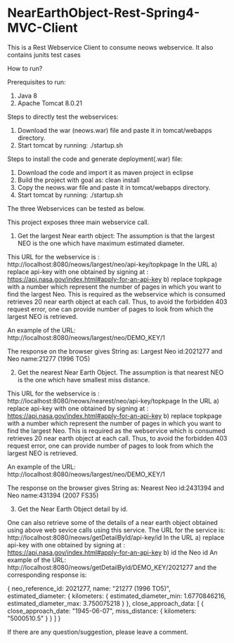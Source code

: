 # NearEarthObject-Rest-Spring4-MVC-Client
This is a Rest Webservice Client to consume neows webservice. It also contains junits test cases

How to run?

Prerequisites to run:
1. Java 8
2. Apache Tomcat 8.0.21

Steps to directly test the webservices:
1. Download the war (neows.war) file and paste it in tomcat/webapps directory.
2. Start tomcat by running: ./startup.sh

Steps to install the code  and generate deployment(.war) file:
1. Download the code and import it as maven project in eclipse
2. Build the project with goal as: clean install
3. Copy the neows.war file and paste it in tomcat/webapps directory.
4. Start tomcat by running: ./startup.sh

The three Webservices can be tested as below.

This project exposes three main webservice call. 
1. Get the largest Near earth object: The assumption is that the largest NEO is the one which have maximum estimated diameter.
 
 This URL for the webservice is : http://localhost:8080/neows/largest/neo/api-key/topkpage
 In the URL
 a) replace api-key with one obtained by signing at : https://api.nasa.gov/index.html#apply-for-an-api-key
 b) replace topkpage with a number which represent the number of pages in which you want to find the largest Neo. This is required as the webservice which is consumed retrieves 20 near earth object at each call. Thus, to avoid the forbidden 403 request error, one can provide number of pages to look from which the largest NEO is retrieved.
 
 An example of the URL: http://localhost:8080/neows/largest/neo/DEMO_KEY/1
 
 The response on the browser gives String as: Largest Neo id:2021277 and Neo name:21277 (1996 TO5)
 
 2. Get the nearest Near Earth Object. The assumption is that nearest NEO is the one which have smallest miss distance.
 
  This URL for the webservice is : http://localhost:8080/neows/nearest/neo/api-key/topkpage
 In the URL
 a) replace api-key with one obtained by signing at : https://api.nasa.gov/index.html#apply-for-an-api-key
 b) replace topkpage with a number which represent the number of pages in which you want to find the largest Neo. This is required as the webservice which is consumed retrieves 20 near earth object at each call. Thus, to avoid the forbidden 403 request error, one can provide number of pages to look from which the largest NEO is retrieved.
 
 An example of the URL: http://localhost:8080/neows/largest/neo/DEMO_KEY/1
 
 The response on the browser gives String as: Nearest Neo id:2431394 and Neo name:431394 (2007 FS35)
 
 3. Get the Near Earth Object detail by id.
 
 One can also retrieve some of the details of a near earth object obtained using above web sevice calls using this service.
 The URL for the service is: http://localhost:8080/neows/getDetailById/api-key/id
  In the URL
 a) replace api-key with one obtained by signing at : https://api.nasa.gov/index.html#apply-for-an-api-key
 b) id the Neo id 
 An example of the URL: http://localhost:8080/neows/getDetailById/DEMO_KEY/2021277
 and the corresponding response is: 
 
 {
    neo_reference_id: 2021277,
    name: "21277 (1996 TO5)",
    estimated_diameter: {
                          kilometers: {
                                         estimated_diameter_min: 1.6770846216,
                                         estimated_diameter_max: 3.750075218
                                      }
                        },
  close_approach_data: [
                            {
                              close_approach_date: "1945-06-07",
                              miss_distance: {
                                                kilometers: "5000510.5"
                                              }
                             }
                        ]
  }
 
 If there are any question/suggestion, please leave a comment.
